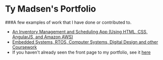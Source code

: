 # Ty Madsen's Portfolio
###A few examples of work that I have done or contributed to.
- <a href="http://inventoryox.com/" target="_blank">An Inventory Management and Scheduling App (Using HTML, CSS, AngularJS, and Amazon AWS)</a>
- <a href="https://github.com/tymadsen/course-code" target="_blank">Embedded Systems, RTOS, Computer Systems, Digital Design and other Coursework</a>
- If you haven't already seen the front page to my portfolio, see it <a href="http://tymadsen.github.io/portfolio" target="_blank">here</a>
